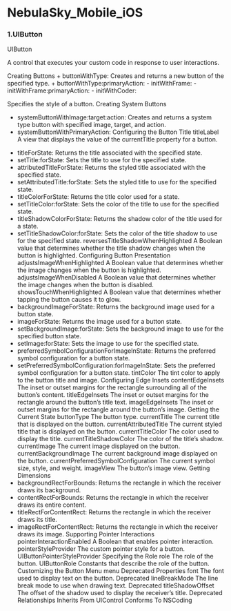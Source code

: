 # NebulaSky_Mobile_iOS

### 1.UIButton
UIButton

A control that executes your custom code in response to user interactions.
 



Creating Buttons
    + buttonWithType:
Creates and returns a new button of the specified type.
    + buttonWithType:primaryAction:
    - initWithFrame:
    - initWithFrame:primaryAction:
    - initWithCoder:
        
            
Specifies the style of a button.
Creating System Buttons
+ systemButtonWithImage:target:action:
Creates and returns a system type button with specified image, target, and action.
+ systemButtonWithPrimaryAction:
Configuring the Button Title
titleLabel
A view that displays the value of the currentTitle property for a button.
- titleForState:
Returns the title associated with the specified state.
- setTitle:forState:
Sets the title to use for the specified state.
- attributedTitleForState:
Returns the styled title associated with the specified state.
- setAttributedTitle:forState:
Sets the styled title to use for the specified state.
- titleColorForState:
Returns the title color used for a state.
- setTitleColor:forState:
Sets the color of the title to use for the specified state.
- titleShadowColorForState:
Returns the shadow color of the title used for a state.
- setTitleShadowColor:forState:
Sets the color of the title shadow to use for the specified state.
reversesTitleShadowWhenHighlighted
A Boolean value that determines whether the title shadow changes when the button is highlighted.
Configuring Button Presentation
adjustsImageWhenHighlighted
A Boolean value that determines whether the image changes when the button is highlighted.
adjustsImageWhenDisabled
A Boolean value that determines whether the image changes when the button is disabled.
showsTouchWhenHighlighted
A Boolean value that determines whether tapping the button causes it to glow.
- backgroundImageForState:
Returns the background image used for a button state.
- imageForState:
Returns the image used for a button state.
- setBackgroundImage:forState:
Sets the background image to use for the specified button state.
- setImage:forState:
Sets the image to use for the specified state.
- preferredSymbolConfigurationForImageInState:
Returns the preferred symbol configuration for a button state.
- setPreferredSymbolConfiguration:forImageInState:
Sets the preferred symbol configuration for a button state.
tintColor
The tint color to apply to the button title and image.
Configuring Edge Insets
contentEdgeInsets
The inset or outset margins for the rectangle surrounding all of the button’s content.
titleEdgeInsets
The inset or outset margins for the rectangle around the button’s title text.
imageEdgeInsets
The inset or outset margins for the rectangle around the button’s image.
Getting the Current State
buttonType
The button type.
currentTitle
The current title that is displayed on the button.
currentAttributedTitle
The current styled title that is displayed on the button.
currentTitleColor
The color used to display the title.
currentTitleShadowColor
The color of the title’s shadow.
currentImage
The current image displayed on the button.
currentBackgroundImage
The current background image displayed on the button.
currentPreferredSymbolConfiguration
The current symbol size, style, and weight.
imageView
The button’s image view.
Getting Dimensions
- backgroundRectForBounds:
Returns the rectangle in which the receiver draws its background.
- contentRectForBounds:
Returns the rectangle in which the receiver draws its entire content.
- titleRectForContentRect:
Returns the rectangle in which the receiver draws its title.
- imageRectForContentRect:
Returns the rectangle in which the receiver draws its image.
Supporting Pointer Interactions
pointerInteractionEnabled
A Boolean that enables pointer interaction.
pointerStyleProvider
The custom pointer style for a button.
UIButtonPointerStyleProvider
Specifying the Role
role
The role of the button.
UIButtonRole
Constants that describe the role of the button.
Customizing the Button Menu
menu
Deprecated Properties
font
The font used to display text on the button.
Deprecated
lineBreakMode
The line break mode to use when drawing text.
Deprecated
titleShadowOffset
The offset of the shadow used to display the receiver’s title.
Deprecated
Relationships
Inherits From
UIControl
Conforms To
NSCoding

